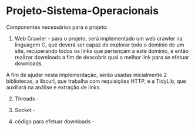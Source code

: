 # Projeto-Sistema-Operacionais

Componentes necessários para o projeto:

1. Web Crawler - para o projeto, será implementado um web crawler na linguagem C, que deverá ser capaz de explorar todo o dominio de um site, recuperando todos os links que pertençam a este dominio, e então realizar downloads a fim de descobrir qual o melhor link para se efetuar downloads.

A fim de ajudar nesta implementação, serão usadas inicialmente 2 bibliotecas, a libcurl, que trabalha com requisições HTTP, e a TidyLib, que auxiliará na análise e extração de links.

2. Threads - 

3. Socket -

4. código para efetuar downloads -



